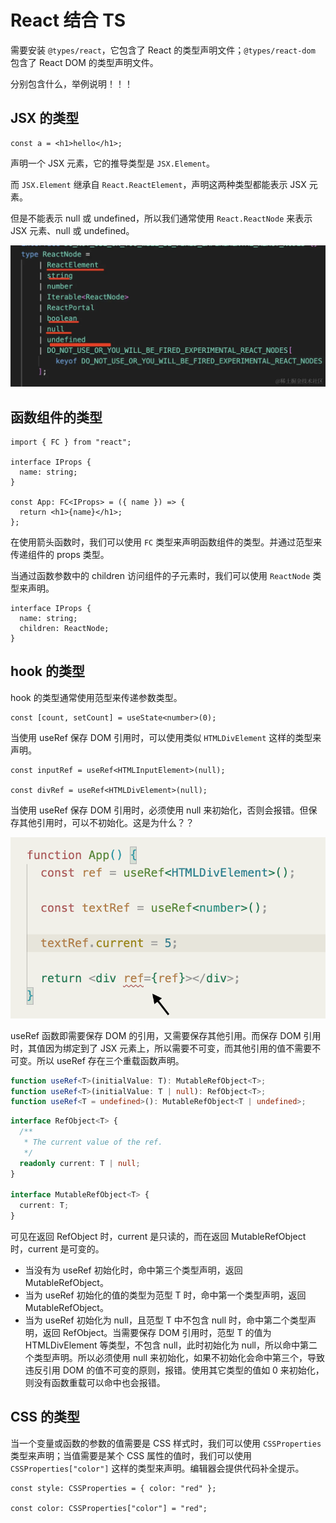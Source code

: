 # React 结合 TS

需要安装 `@types/react`，它包含了 React 的类型声明文件；`@types/react-dom` 包含了 React DOM 的类型声明文件。

分别包含什么，举例说明！！！

## JSX 的类型

```tsx
const a = <h1>hello</h1>;
```

声明一个 JSX 元素，它的推导类型是 `JSX.Element`。

而 `JSX.Element` 继承自 `React.ReactElement`，声明这两种类型都能表示 JSX 元素。

但是不能表示 null 或 undefined，所以我们通常使用 `React.ReactNode` 来表示 JSX 元素、null 或 undefined。

![ReactNode的类型声明](../../public/framework/react-node.png)

## 函数组件的类型

```tsx
import { FC } from "react";

interface IProps {
  name: string;
}

const App: FC<IProps> = ({ name }) => {
  return <h1>{name}</h1>;
};
```

在使用箭头函数时，我们可以使用 `FC` 类型来声明函数组件的类型。并通过范型来传递组件的 props 类型。

当通过函数参数中的 children 访问组件的子元素时，我们可以使用 `ReactNode` 类型来声明。

```tsx
interface IProps {
  name: string;
  children: ReactNode;
}
```

## hook 的类型

hook 的类型通常使用范型来传递参数类型。

```tsx
const [count, setCount] = useState<number>(0);
```

当使用 useRef 保存 DOM 引用时，可以使用类似 `HTMLDivElement` 这样的类型来声明。

```tsx
const inputRef = useRef<HTMLInputElement>(null);

const divRef = useRef<HTMLDivElement>(null);
```

当使用 useRef 保存 DOM 引用时，必须使用 null 来初始化，否则会报错。但保存其他引用时，可以不初始化。这是为什么？？

![useRef不初始化报错](../../public/framework/useRef.png)

useRef 函数即需要保存 DOM 的引用，又需要保存其他引用。而保存 DOM 引用时，其值因为绑定到了 JSX 元素上，所以需要不可变，而其他引用的值不需要不可变。所以 useRef 存在三个重载函数声明。

```ts
function useRef<T>(initialValue: T): MutableRefObject<T>;
function useRef<T>(initialValue: T | null): RefObject<T>;
function useRef<T = undefined>(): MutableRefObject<T | undefined>;
```

```ts
interface RefObject<T> {
  /**
   * The current value of the ref.
   */
  readonly current: T | null;
}

interface MutableRefObject<T> {
  current: T;
}
```

可见在返回 RefObject 时，current 是只读的，而在返回 MutableRefObject 时，current 是可变的。

- 当没有为 useRef 初始化时，命中第三个类型声明，返回 MutableRefObject。
- 当为 useRef 初始化的值的类型为范型 T 时，命中第一个类型声明，返回 MutableRefObject。
- 当为 useRef 初始化为 null，且范型 T 中不包含 null 时，命中第二个类型声明，返回 RefObject。当需要保存 DOM 引用时，范型 T 的值为 HTMLDivElement 等类型，不包含 null，此时初始化为 null，所以命中第二个类型声明。所以必须使用 null 来初始化，如果不初始化会命中第三个，导致违反引用 DOM 的值不可变的原则，报错。使用其它类型的值如 0 来初始化，则没有函数重载可以命中也会报错。

## CSS 的类型

当一个变量或函数的参数的值需要是 CSS 样式时，我们可以使用 `CSSProperties` 类型来声明；当值需要是某个 CSS 属性的值时，我们可以使用 `CSSProperties["color"]` 这样的类型来声明。编辑器会提供代码补全提示。

```tsx
const style: CSSProperties = { color: "red" };

const color: CSSProperties["color"] = "red";
```
